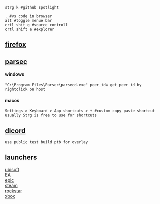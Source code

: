 ```
strg k #github spotlight
```

```
. #vs code in browser
alt #toggle menue bar
crtl shit g #source controll
crtl shift e #explorer
```

## [firefox](https://github.com/crbyxwpzfl/ff)

## [parsec](https://parsec.app/)
#### windows
```
"C:\Program Files\Parsec\parsecd.exe" peer_id= get peer id by rightclick on host
```
#### macos
```
Settings > Keyboard > App shortcuts > + #custom copy paste shortcut
usually Strg is free to use for shortcuts
```

## [dicord](https://discord.com/download)
```
use public test build ptb for overlay
```

## launchers
[ubisoft](https://ubisoftconnect.com/)<br>
[EA](https://www.ea.com/ea-app-beta)<br>
[epic](https://www.epicgames.com/store/en-US/download)<br>
[steam](https://store.steampowered.com/)<br>
[rockstar](https://socialclub.rockstargames.com/rockstar-games-launcher)<br>
[xbox](https://www.xbox.com/)<br>
